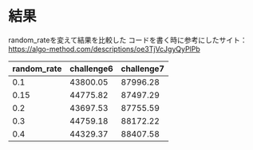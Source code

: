 # 結果
random_rateを変えて結果を比較した
コードを書く時に参考にしたサイト：https://algo-method.com/descriptions/oe3TjVcJgyQyPlPb

| random_rate | challenge6 | challenge7 |
|-------------|------------|------------|
| 0.1         | 43800.05   | 87996.28   |
| 0.15        | 44775.82   | 87497.29   |
| 0.2         | 43697.53   | 87755.59   |
| 0.3         | 44759.18   | 88172.22   |
| 0.4         | 44329.37   | 88407.58   |